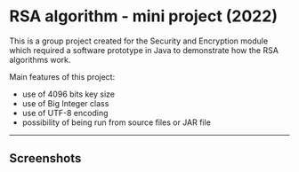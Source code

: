 # RSA algorithm - mini project (2022)

This is a group project created for the Security and Encryption module which required a software prototype in Java to demonstrate how the RSA algorithms work.

Main features of this project:

* use of 4096 bits key size
* use of Big Integer class
* use of UTF-8 encoding
* possibility of being run from source files or JAR file


-----

## Screenshots
